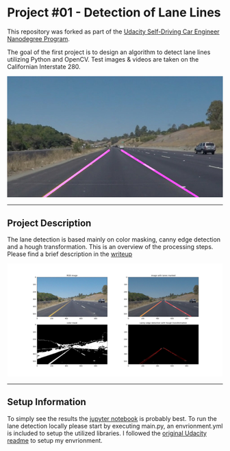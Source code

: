 
# Project #01 - Detection of Lane Lines
This repository was forked as part of the [Udacity Self-Driving Car Engineer Nanodegree Program](https://www.udacity.com/course/self-driving-car-engineer-nanodegree--nd013). 

The goal of the first project is to design an algorithm to detect lane lines utilizing Python and OpenCV. Test images & videos are taken on the Californian Interstate 280. 

[//]: # (Image References)

[image1]: ./test_images_output/solidYellowCurve.jpg "Solid Yellow Curve"
[image2]: ./test_images_output/2021-06-06_test_img05.png "Overview of Processing Steps"

![alt text][image1]

---
## Project Description 

The lane detection is based mainly on color masking, canny edge detection and a hough transformation. This is an overview of the processing steps. Please find a brief description in the [writeup](./writeup.md)

![alt text][image2]

---
## Setup Information 

To simply see the results the [jupyter notebook](./P1.ipynb) is probably best. To run the lane detection locally please start by executing m<span>ain.p</span>y, an envrionment.yml is included to setup the utilized libraries. I followed the [original Udacity readme](./README_UdacityOriginal.md) to setup my envrionment.
